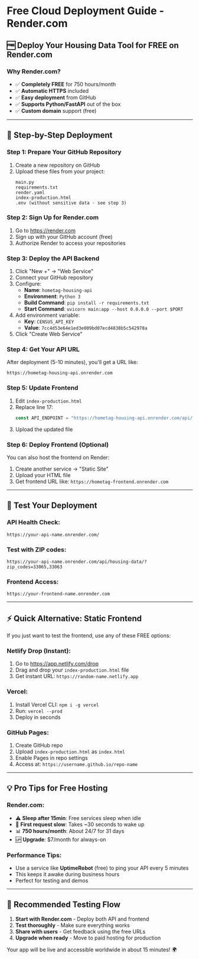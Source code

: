 # Free Cloud Deployment Guide - Render.com

## 🆓 Deploy Your Housing Data Tool for FREE on Render.com

### Why Render.com?
- ✅ **Completely FREE** for 750 hours/month
- ✅ **Automatic HTTPS** included
- ✅ **Easy deployment** from GitHub
- ✅ **Supports Python/FastAPI** out of the box
- ✅ **Custom domain** support (free)

---

## 🚀 Step-by-Step Deployment

### Step 1: Prepare Your GitHub Repository
1. Create a new repository on GitHub
2. Upload these files from your project:
   ```
   main.py
   requirements.txt
   render.yaml
   index-production.html
   .env (without sensitive data - see step 3)
   ```

### Step 2: Sign Up for Render.com
1. Go to https://render.com
2. Sign up with your GitHub account (free)
3. Authorize Render to access your repositories

### Step 3: Deploy the API Backend
1. Click "New +" → "Web Service"
2. Connect your GitHub repository
3. Configure:
   - **Name**: `hometag-housing-api`
   - **Environment**: `Python 3`
   - **Build Command**: `pip install -r requirements.txt`
   - **Start Command**: `uvicorn main:app --host 0.0.0.0 --port $PORT`
4. Add environment variable:
   - **Key**: `CENSUS_API_KEY`
   - **Value**: `7cc4d53e64e1ed3e009bd07ecd4838b5c542978a`
5. Click "Create Web Service"

### Step 4: Get Your API URL
After deployment (5-10 minutes), you'll get a URL like:
```
https://hometag-housing-api.onrender.com
```

### Step 5: Update Frontend
1. Edit `index-production.html`
2. Replace line 17:
   ```javascript
   const API_ENDPOINT = "https://hometag-housing-api.onrender.com/api/housing-data/";
   ```
3. Upload the updated file

### Step 6: Deploy Frontend (Optional)
You can also host the frontend on Render:
1. Create another service → "Static Site"
2. Upload your HTML file
3. Get frontend URL like: `https://hometag-frontend.onrender.com`

---

## 🧪 **Test Your Deployment**

### API Health Check:
```
https://your-api-name.onrender.com/
```

### Test with ZIP codes:
```
https://your-api-name.onrender.com/api/housing-data/?zip_codes=33065,33063
```

### Frontend Access:
```
https://your-frontend-name.onrender.com
```

---

## ⚡ **Quick Alternative: Static Frontend**

If you just want to test the frontend, use any of these FREE options:

### Netlify Drop (Instant):
1. Go to https://app.netlify.com/drop
2. Drag and drop your `index-production.html` file
3. Get instant URL: `https://random-name.netlify.app`

### Vercel:
1. Install Vercel CLI: `npm i -g vercel`
2. Run: `vercel --prod`
3. Deploy in seconds

### GitHub Pages:
1. Create GitHub repo
2. Upload `index-production.html` as `index.html`
3. Enable Pages in repo settings
4. Access at: `https://username.github.io/repo-name`

---

## 💡 **Pro Tips for Free Hosting**

### Render.com:
- ⚠️ **Sleep after 15min**: Free services sleep when idle
- 🔄 **First request slow**: Takes ~30 seconds to wake up
- 📊 **750 hours/month**: About 24/7 for 31 days
- 🆙 **Upgrade**: $7/month for always-on

### Performance Tips:
- Use a service like **UptimeRobot** (free) to ping your API every 5 minutes
- This keeps it awake during business hours
- Perfect for testing and demos

---

## 🎯 **Recommended Testing Flow**

1. **Start with Render.com** - Deploy both API and frontend
2. **Test thoroughly** - Make sure everything works
3. **Share with users** - Get feedback using the free URLs
4. **Upgrade when ready** - Move to paid hosting for production

Your app will be live and accessible worldwide in about 15 minutes! 🌍
